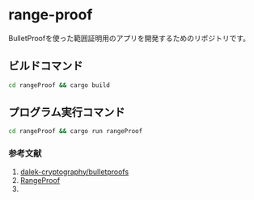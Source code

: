 # range-proof
BulletProofを使った範囲証明用のアプリを開発するためのリポジトリです。

## ビルドコマンド

```bash
cd rangeProof && cargo build
```

## プログラム実行コマンド

```bash
cd rangeProof && cargo run rangeProof
```

### 参考文献
1. [dalek-cryptography/bulletproofs](https://github.com/dalek-cryptography/bulletproofs)
2. [RangeProof](https://docs.rs/bulletproofs/latest/bulletproofs/struct.RangeProof.html)
3. []()
